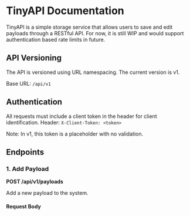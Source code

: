 # TinyAPI Documentation

TinyAPI is a simple storage service that allows users to save and edit payloads through a RESTful API. For now, it is still WIP and would support authentication based rate limits in future. 

## API Versioning

The API is versioned using URL namespacing. The current version is v1.

Base URL: `/api/v1`

## Authentication

All requests must include a client token in the header for client identification.
Header: `X-Client-Token: <token>`

Note: In v1, this token is a placeholder with no validation.

## Endpoints

### 1. Add Payload

**POST /api/v1/payloads**

Add a new payload to the system.

#### Request Body
